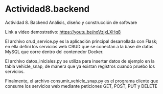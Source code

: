 # Actividad8.backend
Actividad 8. Backend Análisis, diseño y construcción de software 

Link a video demostrativo: https://youtu.be/noVzjxLXHq8

El archivo crud_service.py es la aplicación principal desarrollada con Flask; en ella definí los servicios web CRUD que se conectan a la base de datos MySQL que corre dentro del contenedor Docker.

El archivo datos_iniciales.py se utiliza para insertar datos de ejemplo en la tabla vehicle_snap, de manera que ya existan registros cuando pruebo los servicios.

Finalmente, el archivo consumir_vehicle_snap.py es el programa cliente que consume los servicios web mediante peticiones GET, POST, PUT y DELETE
